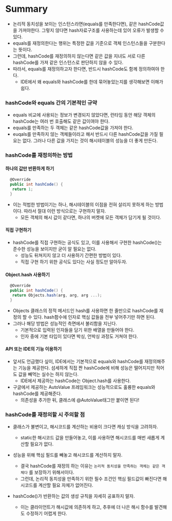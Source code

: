 # Summary
- 논리적 동치성을 보이는 인스턴스라면(equals를 만족한다면), 같은 hashCode값을 가져야한다. 그렇지 않다면 hash자료구조를 사용하는데 있어 오류가 발생할 수 있다.
- equals를 재정의한다는 행위는 특정한 값을 기준으로 객체 인스턴스들을 구분한다는 뜻이다.
- 그런데, hashCode를 재정의하지 않는다면 같은 값을 지녀도 서로 다른 hashCode를 가져 같은 인스턴스로 판단하지 않을 수 있다.
- 따라서, equals를 재정의하고자 한다면, 반드시 hashCode도 함께 정의하여야 한다.
  - IDE에서 왜 equals와 hashCode를 한데 묶어놓았는지를 생각해보면 이해가 쉽다.

### hashCode와 equals 간의 기본적인 규약
- equals 비교에 사용되는 정보가 변경되지 않았다면, 런타임 동안 해당 객체의 hashCode는 여러 번 호출해도 같은 값이여야 한다.
- equals를 만족하는 두 객체는 같은 hashCode값을 가져야 한다.
- euqals를 만족하지 않는 객체들이라고 해서 반드시 다른 hashCode값을 가질 필요는 없다. 그러나 다른 값을 가지는 것이 해시테이블의 성능을 더 좋게 만든다.

### hashCode를 재정의하는 방법
#### 하나의 값만 반환하게 하기
```cs
  @Override
  public int hashCode() {
   return 1;
  }
```
- 이는 적법한 방법이기는 하나, 해시테이블의 이점을 전혀 살리지 못하게 하는 방법이다. 따라서 절대 이런 방식으로는 구현하지 말자.
  - 모든 객체의 해시 값이 같다면, 하나의 버켓에 모든 객체가 담기게 될 것이다. 

#### 직접 구현하기
- hashCode를 직접 구현하는 공식도 있고, 이를 사용해서 구현한 hashCode()는 준수한 성능을 보이지만 굳이 알 필요는 없다.
  - 성능도 뒤쳐지지 않고 더 사용하기 간편한 방법이 있다.
  - 직접 구현 하기 위한 공식도 있다는 사실 정도만 알아두자.

#### Object.hash 사용하기
```cs
  @Override
  public int hashCode() {
   return Objects.hash(arg, arg, arg ...);
  }
```
- Objects 클래스의 정적 메서드인 hash를 사용하면 한 줄만으로 hashCode를 재정의 할 수 있다. hash함수에 인자로 핵심 값들을 전부 넣어주기만 하면 된다.
- 그러나 해당 방법은 성능적인 측면에서 불리함을 지닌다.
  - 기본적으로 입력된 인자들을 담기 위한 배열을 만들어야 한다.
  - 인자 중에 기본 타입이 있다면 박싱, 언박싱 과정도 거쳐야 한다.

#### API 또는 IDE의 기능 이용하기
- 앞서도 언급했다 싶이, IDE에서는 기본적으로 equals와 hashCode를 재정의해주는 기능을 제공한다. 섬세하게 직접 짠 hashCode에 비해 성능은 떨어지지만 적어도 값을 빼먹는 실수는 하지 않는다.
  - IDE에서 제공하는 hashCode는 Object.hash를 사용한다.
- 구글에서 제공하는 AutoValue 프레임워크는 성능적으로도 훌륭한 equals와 hashCode를 제공해준다.
  - 의존성을 추가한 뒤, 클래스에 @AutoValue태그만 붙이면 된다! 

### hashCode를 재정의할 시 주의할 점
- 클래스가 불변이고, 해시코드를 계산하는 비용이 크다면 캐싱 방식을 고려하자.
  - static한 해시코드 값을 만들어놓고, 이를 사용하면 해시코드를 매번 새롭게 계산할 필요가 없다.
- 성능을 위해 핵심 필드를 빼놓고 해시코드를 계산하지 말자.
  - 결국 hashCode를 재정의 하는 이유는 `논리적 동치성을 만족하는 객체는 같은 객체다` 를 보장하기 위해서이다. 
  - 그런데, 논리적 동치성을 만족하기 위한 필수 조건인 핵심 필드값이 빠진다면 해시코드를 계산할 필요 자체가 없어진다.

- hashCode()가 반환하는 값의 생성 규칙을 자세히 공표하지 말자.
  - 이는 클라이언트가 해시값에 의존하게 하고, 추후에 더 나은 해시 함수를 발견해도 수정하기 어렵게 한다.

